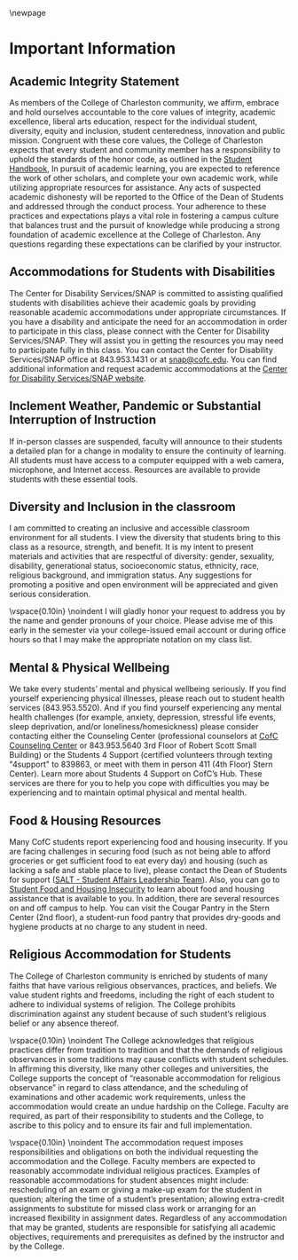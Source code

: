 \newpage

# Important Information 

## Academic Integrity Statement 

As members of the College of Charleston community, we affirm, embrace and hold ourselves accountable to the core values of integrity, academic excellence, liberal arts education, respect for the individual student, diversity, equity and inclusion, student centeredness, innovation and public mission.  Congruent with these core values, the College of Charleston expects that every student and community member has a responsibility to uphold the standards of the honor code, as outlined in the [Student Handbook](https://deanofstudents.cofc.edu/honor-system/studenthandbook/index.php), In pursuit of academic learning, you are expected to reference the work of other scholars, and complete your own academic work, while utilizing appropriate resources for assistance.  Any acts of suspected academic dishonesty will be reported to the Office of the Dean of Students and addressed through the conduct process.  Your adherence to these practices and expectations plays a vital role in fostering a campus culture that balances trust and the pursuit of knowledge while producing a strong foundation of academic excellence at the College of Charleston.  Any questions regarding these expectations can be clarified by your instructor.

## Accommodations for Students with Disabilities

 The Center for Disability Services/SNAP is committed to assisting qualified students with disabilities achieve their academic goals by providing reasonable academic accommodations under appropriate circumstances. If you have a disability and anticipate the need for an accommodation in order to participate in this class, please connect with the Center for Disability Services/SNAP. They will assist you in getting the resources you may need to participate fully in this class. You can contact the Center for Disability Services/SNAP office at 843.953.1431 or at snap@cofc.edu. You can find additional information and request academic accommodations at the [Center for Disability Services/SNAP website](https://disabilityservices.cofc.edu/).

## Inclement Weather, Pandemic or Substantial Interruption of Instruction 

If in-person classes are suspended, faculty will announce to their students a detailed plan for a change in modality to ensure the continuity of learning. All students must have access to a computer equipped with a web camera, microphone, and Internet access. Resources are available to provide students with these essential tools.

## Diversity and Inclusion in the classroom 

I am committed to creating an inclusive and accessible classroom environment for all students. I view the diversity that students bring to this class as a resource, strength, and benefit. It is my intent to present materials and activities that are respectful of diversity: gender, sexuality, disability, generational status, socioeconomic status, ethnicity, race, religious background, and immigration status. Any suggestions for promoting a positive and open environment will be appreciated and given serious consideration. 

\vspace{0.10in}
\noindent I will gladly honor your request to address you by the name and gender pronouns of your choice. Please advise me of this early in the semester via your college-issued email account or during office hours so that I may make the appropriate notation on my class list. 

## Mental & Physical Wellbeing 

We take every students’ mental and physical wellbeing seriously. If you find yourself experiencing physical illnesses, please reach out to student health services (843.953.5520). And if you find yourself experiencing any mental health challenges (for example, anxiety, depression, stressful life events, sleep deprivation, and/or loneliness/homesickness) please consider contacting either the Counseling Center (professional counselors at [CofC Counseling Center](https://counseling.cofc.edu/) or 843.953.5640 3rd Floor of Robert Scott Small Building) or the Students 4 Support (certified volunteers through texting "4support" to 839863, or meet with them in person 411 (4th Floor) Stern Center). Learn more about Students 4 Support on CofC’s Hub. These services are there for you to help you cope with difficulties you may be experiencing and to maintain optimal physical and mental health.

## Food & Housing Resources

Many CofC students report experiencing food and housing insecurity. If you are facing challenges in securing food (such as not being able to afford groceries or get sufficient food to eat every day) and housing (such as lacking a safe and stable place to live), please contact the Dean of Students for support ([SALT - Student Affairs Leadership Team](https://studentaffairs.cofc.edu/about/salt.php)). Also, you can go to [Student Food and Housing Insecurity](https://studentaffairs.cofc.edu/student-food-housing-insecurity/index.php) to learn about food and housing assistance that is available to you. In addition, there are several resources on and off campus to help. You can visit the Cougar Pantry in the Stern Center (2nd floor), a student-run food pantry that provides dry-goods and hygiene products at no charge to any student in need. 

## Religious Accommodation for Students 

The College of Charleston community is enriched by students of many faiths that have various religious observances, practices, and beliefs.  We value student rights and freedoms, including the right of each student to adhere to individual systems of religion.  The College prohibits discrimination against any student because of such student’s religious belief or any absence thereof. 

\vspace{0.10in}
\noindent The College acknowledges that religious practices differ from tradition to tradition and that the demands of religious observances in some traditions may cause conflicts with student schedules.  In affirming this diversity, like many other colleges and universities, the College supports the concept of “reasonable accommodation for religious observance” in regard to class attendance, and the scheduling of examinations and other academic work requirements, unless the accommodation would create an undue hardship on the College.  Faculty are required, as part of their responsibility to students and the College, to ascribe to this policy and to ensure its fair and full implementation. 

\vspace{0.10in}
\noindent The accommodation request imposes responsibilities and obligations on both the individual requesting the accommodation and the College.  Faculty members are expected to reasonably accommodate individual religious practices.  Examples of reasonable accommodations for student absences might include:  rescheduling of an exam or giving a make-up exam for the student in question; altering the time of a student’s presentation; allowing extra-credit assignments to substitute for missed class work or arranging for an increased flexibility in assignment dates.  Regardless of any accommodation that may be granted, students are responsible for satisfying all academic objectives, requirements and prerequisites as defined by the instructor and by the College. 
